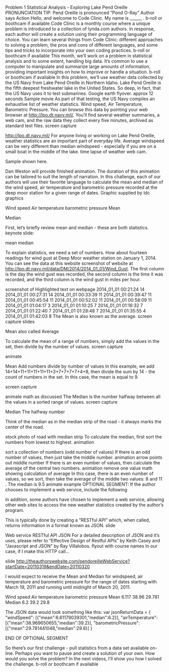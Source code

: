 
Problem 1
Statistical Analysis - Exploring Lake Pend Oreille
PRONUNCIATION TIP: Pend Oreille is pronounced “Pond O-Ray”
Author says
Action
Hello, and welcome to Code Clinic. My name is ______ .
b-roll or boothcam if available
Code Clinic is a monthly course where a unique problem is introduced to a collection of lynda.com authors. In response, each author will create a solution using their programming language of choice. You can learn several things from Code Clinic: different approaches to solving a problem, the pros and cons of different languages, and some tips and tricks to incorporate into your own coding practices.
b-roll or boothcam if available
This month, we’ll work on a problem in statistical analysis and to some extent, handling big data. It’s common to use a computer to manipulate and summarize large amounts of information, providing important insights on how to improve or handle a situation.
b-roll or boothcam if available
In this problem, we’ll use weather data collected by the US Navy from Lake Pend Oreille in Northern Idaho. Lake Pend Oreille is  the fifth deepest freshwater lake in the United States. So deep, in fact, that the US Navy uses it to test submarines. 
Google earth flyover. approx 12 seconds
Sample movie
As part of that testing, the US Navy compiles an exhaustive list of weather statistics. Wind speed, Air Temperature, Barometric Pressure. 
You can browse this data by pointing your web browser at http://lpo.dt.navy.mil/. You’ll find several weather summaries, a web cam, and the raw data they collect every five minutes, archived as standard text files.
screen capture

http://lpo.dt.navy.mil/
For anyone living or working on Lake Pend Oreille, weather statistics are an important part of everyday life. Average windspeed can be very different than median windspeed - especially if you are on a small boat in the middle of the lake.
time lapse of weather web cam. 

Sample shown here.

Dan Weston will provide finished animation. The duration of this animation can be tailored to suit the length of narration.
In this challenge, each of our authors will use their favorite language to calculate the mean and median of the wind speed, air temperature and barometric pressure recorded at the deep moor station for a given range of dates. 
Graphic supplied by ldc graphics




Wind speed
Air temperature
barometric pressure
Mean






Median












First, let’s briefly review mean and median - these are both statistics. 
keynote slide:

mean
median


To explain statistics, we need a set of numbers. How about fourteen readings for wind gust at Deep Moor weather station on January 1, 2014. You can see the data at this website
screenshot of website at http://lpo.dt.navy.mil/data/DM/2014/2014_01_01/Wind_Gust.
The first column is the day the wind gust was recorded, the second column is the time it was recorded, and the third column is the wind gust in miles per hour.


screenshot of Highlighted text on webpage
2014_01_01 00:21:24 14
2014_01_01 00:27:31 14
2014_01_01 00:33:39 11
2014_01_01 00:39:47 11
2014_01_01 00:45:54 11
2014_01_01 00:52:02 11
2014_01_01 00:58:09 11
2014_01_01 01:04:17 3
2014_01_01 01:10:25 7
2014_01_01 01:16:32 7
2014_01_01 01:22:40 7
2014_01_01 01:28:48 7
2014_01_01 01:35:55 4
2014_01_01 01:42:03 8
The Mean is also known as the average. 
screen capture slides

Mean
also called 
Average


To calculate the mean of a range of numbers, simply add the values in the set, then divide by the number of values.
screen capture

animate 

Mean
Add numbers
divide by number of values
In this example, we add 14+14+11+11+11+11+11+3+7+7+7+7+4+8, then divide the sum by 14 - the count of numbers in the set. In this case, the mean is equal to 9.


screen capture

animate math as discussed
The Median is the number halfway between all the values in a sorted range of values. 
screen capture

Median
The halfway number


Think of the median as in the median strip of the road - it always marks the center of the road.


stock photo of road with median strip
 To calculate the median, first sort the numbers from lowest to highest. 
animation

sort a collection of numbers (odd number of values)
If there is an odd number of values, then just take the middle number.
animation
arrow points out middle number
If there is an even number of values, then calculate the average of the central two numbers.
animation
remove one value
math showing calculation of average
In this case, there is an even number of values, so we sort, then take the average of the middle two values: 8 and 11 . The median is 9.5
animate example
OPTIONAL SEGMENT: If the author chooses to implement a web service, include the following


In addition, some authors have chosen to implement a web service, allowing other web sites to access the new weather statistics created by the author’s program.

This is typically done by creating a “RESTful API” which, when called, returns information in a format known as JSON.
slide

Web service
RESTful API
JSON
For a detailed description of JSON and it’s uses, please refer to “Effective Design of Restful APIs” by Keith Casey and “Javascript and JSON” by Ray Villalobos. 
flyout with course names
In our case, if I make this HTTP call…



slide
http://theauthorswebsite.com/pendoreilleWebService?startDate=20110319&endDate=20110320


I would expect to receive the Mean and Median for windspeed, air temperature and barometric pressure for the range of dates starting with March 19, 2011 and running until midnight of March 20, 2011. 



Wind speed
Air temperature
barometric pressure
Mean
6.117
38.96
29.781
Median
6.2
39.2
29.8



The JSON data would look something like this:
var jsonReturnData = {
     "windSpeed": [{"mean":6.61179039301,"median":6.2}],
"airTemperature":[{"mean":38.969650655,"median":39.2}],
"barometricPressure":[{"mean":29.781441048,"median":29.8}]
}


END OF OPTIONAL SEGMENT


So there’s our first challenge - pull statistics from a data set available on-line. Perhaps you want to pause and create a solution of your own. How would you solve the problem? In the next videos, I’ll show you how I solved the challenge.
b-roll or boothcam if available


